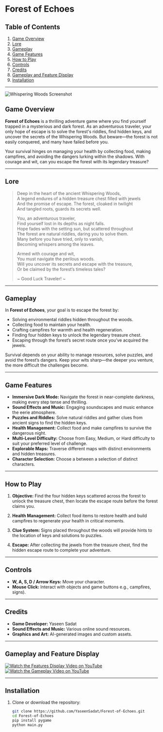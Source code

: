 # **Forest of Echoes**

## **Table of Contents**
1. [Game Overview](#game-overview)
2. [Lore](#lore)
3. [Gameplay](#gameplay)
4. [Game Features](#game-features)
5. [How to Play](#how-to-play)
6. [Controls](#controls)
7. [Credits](#credits)
8. [Gameplay and Feature Display](#gameplay-and-feature-display)
9. [Installation](#installation)

---

![Whispering Woods Screenshot](images/Home_Screen.png)

## **Game Overview**

**Forest of Echoes** is a thrilling adventure game where you find yourself trapped in a mysterious and dark forest. As an adventurous traveler, your only hope of escape is to solve the forest's riddles, find hidden keys, and uncover the secrets of the Whispering Woods. But beware—the forest is not easily conquered, and many have failed before you.

Your survival hinges on managing your health by collecting food, making campfires, and avoiding the dangers lurking within the shadows. With courage and wit, can you escape the forest with its legendary treasure?

---

## **Lore**

> Deep in the heart of the ancient Whispering Woods,  
> A legend endures of a hidden treasure chest filled with jewels  
> And the promise of escape. The forest, cloaked in twilight  
> And tangled roots, guards its secrets well.  
>   
> You, an adventurous traveler,  
> Find yourself lost in its depths as night falls.  
> Hope fades with the setting sun, but scattered throughout  
> The forest are natural riddles, daring you to solve them.  
> Many before you have tried, only to vanish,  
> Becoming whispers among the leaves.  
>   
> Armed with courage and wit,  
> You must navigate the perilous woods.  
> Will you uncover its secrets and escape with the treasure,  
> Or be claimed by the forest’s timeless tales?  
>   
> ~ Good Luck Traveler! ~

---

## **Gameplay**

In **Forest of Echoes**, your goal is to escape the forest by:
- Solving environmental riddles hidden throughout the woods.
- Collecting food to maintain your health.
- Crafting campfires for warmth and health regeneration.
- Finding four hidden keys to unlock the legendary treasure chest.
- Escaping through the forest’s secret route once you’ve acquired the jewels.

Survival depends on your ability to manage resources, solve puzzles, and avoid the forest’s dangers. Keep your wits sharp—the deeper you venture, the more difficult the challenges become.

---

## **Game Features**

- **Immersive Dark Mode:** Navigate the forest in near-complete darkness, making every step tense and thrilling.
- **Sound Effects and Music:** Engaging soundscapes and music enhance the eerie atmosphere.
- **Puzzles and Riddles:** Solve natural riddles and gather clues from ancient signs to find the hidden keys.
- **Health Management:** Collect food and make campfires to survive the dangerous night.
- **Multi-Level Difficulty:** Choose from Easy, Medium, or Hard difficulty to suit your preferred level of challenge.
- **Explorable Maps:** Traverse different maps with distinct environments and hidden treasures.
- **Character Selection:** Choose a between a selection of distinct characters. 


---

## **How to Play**

1. **Objective:** Find the four hidden keys scattered across the forest to unlock the treasure chest, then locate the escape route before the forest claims you.
   
2. **Health Management:** Collect food items to restore health and build campfires to regenerate your health in critical moments.

3. **Clue System:** Signs placed throughout the woods will provide hints to the location of keys and solutions to puzzles.

4. **Escape:** After collecting the jewels from the treasure chest, find the hidden escape route to complete your adventure.

---

## **Controls**

- **W, A, S, D / Arrow Keys:** Move your character.
- **Mouse Click:** Interact with objects and game buttons e.g., campfires, signs).
---

## **Credits**

- **Game Developer:** Yaseen Sadat
- **Sound Effects and Music:** Various online sound resources.
- **Graphics and Art:** AI-generated images and custom assets.

---

## **Gameplay and Feature Display**

[![Watch the Features Display Video on YouTube](https://img.youtube.com/vi/NC0J7oZYYP4/maxresdefault.jpg)](https://youtu.be/NC0J7oZYYP4)
[![Watch the Gameplay Video on YouTube](https://youtu.be/KJZAgrf7ezQ/maxresdefault.jpg)](https://youtu.be/KJZAgrf7ezQ)


---

## **Installation**

1. Clone or download the repository:
   ```bash
   git clone https://github.com/YaseenSadat/Forest-of-Echoes.git
   cd Forest-of-Echoes
   pip install pygame
   python main.py

